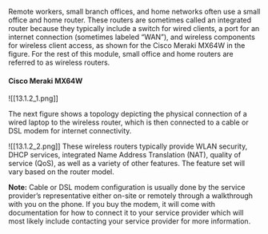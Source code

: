 Remote workers, small branch offices, and home networks often use a small office and home router. These routers are sometimes called an integrated router because they typically include a switch for wired clients, a port for an internet connection (sometimes labeled “WAN”), and wireless components for wireless client access, as shown for the Cisco Meraki MX64W in the figure. For the rest of this module, small office and home routers are referred to as wireless routers.

#### Cisco Meraki MX64W
![[13.1.2_1.png]]

The next figure shows a topology depicting the physical connection of a wired laptop to the wireless router, which is then connected to a cable or DSL modem for internet connectivity.

![[13.1.2_2.png]]
These wireless routers typically provide WLAN security, DHCP services, integrated Name Address Translation (NAT), quality of service (QoS), as well as a variety of other features. The feature set will vary based on the router model.

**Note:** Cable or DSL modem configuration is usually done by the service provider’s representative either on-site or remotely through a walkthrough with you on the phone. If you buy the modem, it will come with documentation for how to connect it to your service provider which will most likely include contacting your service provider for more information.